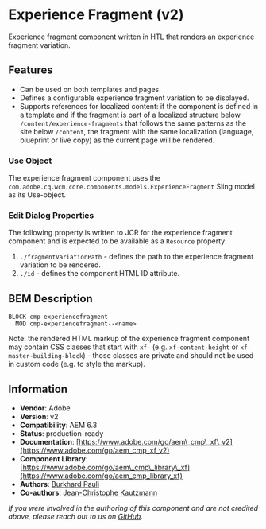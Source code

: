 <!--
Copyright 2021 Adobe

Licensed under the Apache License, Version 2.0 (the "License");
you may not use this file except in compliance with the License.
You may obtain a copy of the License at

    http://www.apache.org/licenses/LICENSE-2.0

Unless required by applicable law or agreed to in writing, software
distributed under the License is distributed on an "AS IS" BASIS,
WITHOUT WARRANTIES OR CONDITIONS OF ANY KIND, either express or implied.
See the License for the specific language governing permissions and
limitations under the License.
-->

Experience Fragment (v2)
====
Experience fragment component written in HTL that renders an experience fragment variation.

## Features
* Can be used on both templates and pages.
* Defines a configurable experience fragment variation to be displayed.
* Supports references for localized content: if the component is defined in a template and if the fragment is part of a localized structure below `/content/experience-fragments` that follows the same patterns as the site below `/content`, the fragment with the same localization (language, blueprint or live copy) as the current page will be rendered.

### Use Object
The experience fragment component uses the `com.adobe.cq.wcm.core.components.models.ExperienceFragment` Sling model as its Use-object.

### Edit Dialog Properties
The following property is written to JCR for the experience fragment component and is expected to be available as a `Resource` property:

1. `./fragmentVariationPath` - defines the path to the experience fragment variation to be rendered.
2. `./id` - defines the component HTML ID attribute.

## BEM Description
```
BLOCK cmp-experiencefragment
  MOD cmp-experiencefragment--<name>
```

Note: the rendered HTML markup of the experience fragment component may contain CSS classes that start with `xf-` (e.g. `xf-content-height` or `xf-master-building-block`) -
those classes are private and should not be used in custom code (e.g. to style the markup).

## Information
* **Vendor**: Adobe
* **Version**: v2
* **Compatibility**: AEM 6.3
* **Status**: production-ready
* **Documentation**: [https://www.adobe.com/go/aem\_cmp\_xf\_v2](https://www.adobe.com/go/aem_cmp_xf_v2)
* **Component Library**: [https://www.adobe.com/go/aem\_cmp\_library\_xf](https://www.adobe.com/go/aem_cmp_library_xf)
* **Authors**: [Burkhard Pauli](https://github.com/bpauli)
* **Co-authors**: [Jean-Christophe Kautzmann](https://github.com/jckautzmann)

_If you were involved in the authoring of this component and are not credited above, please reach out to us on [GitHub](https://github.com/adobe/aem-core-wcm-components)._
